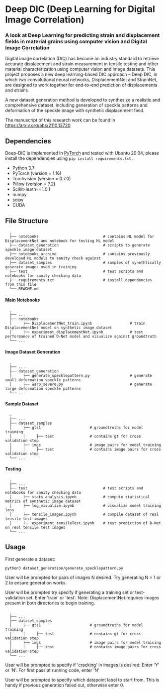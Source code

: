 # Deep DIC (Deep Learning for Digital Image Correlation)
### A look at Deep Learning for predicting strain and displacement fields in material grains using computer vision and Digital Image Correlation

Digital image correlation (DIC) has become an industry standard to retrieve accurate displacement and strain measurement in tensile testing and other material characterization using computer vision and image datasets. This project proposes a new deep learning-based DIC approach – Deep DIC, in which two convolutional neural networks, DisplacementNet and StrainNet, are designed to work together for end-to-end prediction of displacements and strains. 

A new dataset generation method is developed to synthesize a realistic and comprehensive dataset, including generation of speckle patterns and deformation of the speckle image with synthetic displacement field. 

The manuscript of this research work can be found in https://arxiv.org/abs/2110.13720

## Dependencies
Deep-DIC is implemented in [PyTorch](https://pytorch.org/) and tested with Ubuntu 20.04, please install the dependencies using `pip install requirements.txt` . 

- Python 3.7 
- PyTorch (version = 1.16)
- Torchvision (version = 0.7.0)
- Pillow (version = 7.2)
- Scikit-learn==1.0.1
- numpy
- scipy
- CUDA


## File Structure
      .
      ├── notebooks                             # contains ML model for DisplacementNet and notebook for testing ML model
      ├── dataset_generation                    # scripts to generate speckle image dataset
      ├── notebooks_archive                     # contains previously developed ML models to sanity check against
      ├── dataset_samples                       # samples of synethtically generate images used in training
      ├── test                                  # test scripts and notebooks for sanity checking data
      ├── requirements.txt                      # install dependencies from this file
      └── README.md

#### Main Notebooks
      .
      ├── ...
      ├── notebooks                             
      │     ├── DisplacementNet_train.ipynb                 # train DisplacementNet model on synthetic image dataset
      │     ├── experiment_displacementNet.ipynb            # test performance of trained D-Net model and visualize against groundtruth
      └── ...

#### Image Dataset Generation
      .
      ├── ...
      ├── dataset_generation                             
      │     ├── generate_specklepattern.py                  # generate small deformation speckle patterns
      │     ├── warp_severe.py                              # generate large deformation speckle patterns
      └── ...

#### Sample Dataset
      .
      ├── ...
      ├── dataset_samples                             
      │     ├── gts1                      # groundtruths for model training
      │     │     ├── test                # contains gt for cross validation step  
      │     ├── imgs                      # image pairs for model training
      │     │     ├── test                # contains image pairs for cross validation step  
      └── ...

#### Testing
      .
      ├── ...
      ├── test                                  # test scripts and notebooks for sanity checking data
      │     ├── stats_analysis.ipynb            # compute statistical metrics of synthetic image dataset
      │     ├── log_visualize.ipynb             # visualize model training loss
      │     ├── tensile_images.ipynb            # compile dataset of real tensile test images
      │     ├── experiment_tensileTest.ipynb    # test prediction of D-Net on real tensile test images
      └── ...


## Usage

First generate a dataset:

`
python3 dataset_generation/generate_specklepattern.py
`

User will be prompted for pairs of images N desired. Try generating N = 1 or 2 to ensure generation works.

User will be prompted try specify if generating a training set or test-validation set. 
Enter 'train' or 'test'. Note: DisplacementNet requires images present in both directories to begin training.

      .
      ├── ...
      ├── dataset_samples                             
      │     ├── gts1                      # groundtruths for model training
      │     │     ├── test                # contains gt for cross validation step  
      │     ├── imgs                      # image pairs for model training
      │     │     ├── test                # contains image pairs for cross validation step  
      └── ...


User will be prompted to specify if 'cracking' in images is desired:
Enter 'Y' or 'N'. For first pass at running code, enter 'N'

User will be prompted to specify which datapoint label to start from. This is handy if previous generation failed out, otherwise enter 0.

